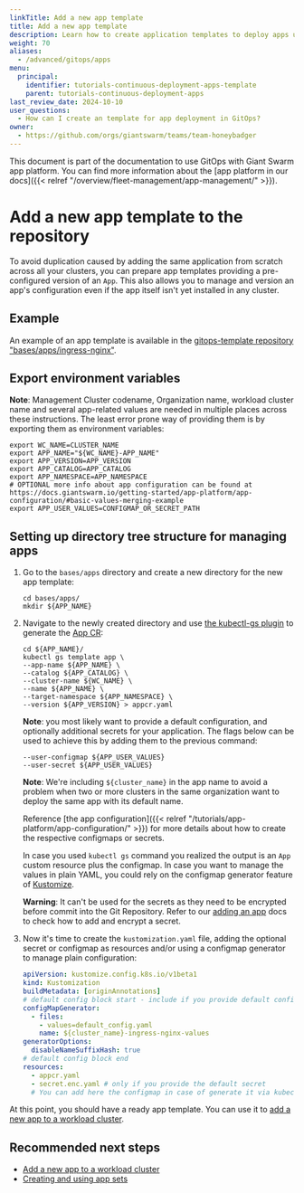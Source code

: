 ```yaml
---
linkTitle: Add a new app template
title: Add a new app template
description: Learn how to create application templates to deploy apps using GitOps.
weight: 70
aliases:
  - /advanced/gitops/apps
menu:
  principal:
    identifier: tutorials-continuous-deployment-apps-template
    parent: tutorials-continuous-deployment-apps
last_review_date: 2024-10-10
user_questions:
  - How can I create an template for app deployment in GitOps?
owner:
  - https://github.com/orgs/giantswarm/teams/team-honeybadger
---
```


This document is part of the documentation to use GitOps with Giant Swarm app platform. You can find more information about the [app platform in our docs]({{< relref "/overview/fleet-management/app-management/" >}}).

# Add a new app template to the repository

To avoid duplication caused by adding the same application from scratch across all your clusters, you can prepare app templates providing a pre-configured version of an `App`. This also allows you to manage and version an app's configuration even if the app itself isn't yet installed in any cluster.

## Example

An example of an app template is available in the [gitops-template repository "bases/apps/ingress-nginx"](https://github.com/giantswarm/gitops-template/tree/main/bases/apps/ingress-nginx).

## Export environment variables

__Note__: Management Cluster codename, Organization name, workload cluster name and several app-related values are needed in multiple places across these instructions. The least error prone way of providing them is by exporting them as environment variables:

```nohighlight
export WC_NAME=CLUSTER_NAME
export APP_NAME="${WC_NAME}-APP_NAME"
export APP_VERSION=APP_VERSION
export APP_CATALOG=APP_CATALOG
export APP_NAMESPACE=APP_NAMESPACE
# OPTIONAL more info about app configuration can be found at https://docs.giantswarm.io/getting-started/app-platform/app-configuration/#basic-values-merging-example
export APP_USER_VALUES=CONFIGMAP_OR_SECRET_PATH
```

## Setting up directory tree structure for managing apps

1. Go to the `bases/apps` directory and create a new directory for the new app template:

    ```nohighlight
    cd bases/apps/
    mkdir ${APP_NAME}
    ```

2. Navigate to the newly created directory and use [the kubectl-gs plugin](https://github.com/giantswarm/kubectl-gs) to generate the [App CR](https://docs.giantswarm.io/ui-api/kubectl-gs/template-app/):

    ```nohighlight
    cd ${APP_NAME}/
    kubectl gs template app \
    --app-name ${APP_NAME} \
    --catalog ${APP_CATALOG} \
    --cluster-name ${WC_NAME} \
    --name ${APP_NAME} \
    --target-namespace ${APP_NAMESPACE} \
    --version ${APP_VERSION} > appcr.yaml
    ```

    __Note__: you most likely want to provide a default configuration, and optionally additional secrets for your application. The flags below can be used to achieve this by adding them to the previous command:

    ```nohighlight
    --user-configmap ${APP_USER_VALUES}
    --user-secret ${APP_USER_VALUES}
    ```

    __Note__: We're including `${cluster_name}` in the app name to avoid a problem when two or more clusters in the same organization want to deploy the same app with its default name.

    Reference [the app configuration]({{< relref "/tutorials/app-platform/app-configuration/" >}}) for more details about how to create the respective configmaps or secrets.

    In case you used `kubectl gs` command you realized the output is an `App` custom resource plus the configmap. In case you want to manage the values in plain YAML, you could rely on the configmap generator feature of [Kustomize](https://kubernetes.io/docs/tasks/manage-kubernetes-objects/kustomization/#generating-resources).

    __Warning__: It can't be used for the secrets as they need to be encrypted before commit into the Git Repository. Refer to our [adding an app](./add_appcr.md) docs to check how to add and encrypt a secret.

3. Now it's time to create the `kustomization.yaml` file, adding the optional secret or configmap as resources and/or using a configmap generator to manage plain configuration:

    ```yaml
    apiVersion: kustomize.config.k8s.io/v1beta1
    kind: Kustomization
    buildMetadata: [originAnnotations]
    # default config block start - include if you provide default config
    configMapGenerator:
      - files:
        - values=default_config.yaml
        name: ${cluster_name}-ingress-nginx-values
    generatorOptions:
      disableNameSuffixHash: true
    # default config block end
    resources:
      - appcr.yaml
      - secret.enc.yaml # only if you provide the default secret
      # You can add here the configmap in case of generate it via kubectl gs command or manually
    ```

At this point, you should have a ready app template. You can use it to [add a new app to a workload cluster](/advanced/gitops/apps/add_appcr/).

## Recommended next steps

- [Add a new app to a workload cluster](/advanced/gitops/apps/add_appcr/)
- [Creating and using app sets](/advanced/gitops/apps/app_sets/)
